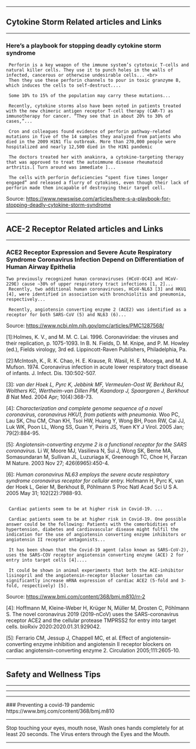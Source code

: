 ﻿




<hr>

## Cytokine Storm Related articles and Links

<hr>

### Here’s a playbook for stopping deadly cytokine storm syndrome
``` 
 Perforin is a key weapon of the immune system’s cytotoxic T-cells and natural killer cells. They use it to punch holes in the walls of infected, cancerous or otherwise undesirable cells... <br>
 Then they use these perforin channels to pour in toxic granzyme B, which induces the cells to self-destruct....

 Some 10% to 15% of the population may carry these mutations...

 Recently, cytokine storms also have been noted in patients treated with the new chimeric antigen receptor T-cell therapy (CAR-T) as immunotherapy for cancer. “They see that in about 20% to 30% of cases,”...

 Cron and colleagues found evidence of perforin pathway-related mutations in five of the 14 samples they analyzed from patients who died in the 2009 H1N1 flu outbreak. More than 270,000 people were hospitalized and nearly 12,500 died in the H1N1 pandemic

 The doctors treated her with anakinra, a cytokine-targeting therapy that was approved to treat the autoimmune disease rheumatoid arthritis.[ Turn around was immediate ]...

 The cells with perforin deficiencies “spent five times longer engaged” and released a flurry of cytokines, even though their lack of perforin made them incapable of destroying their target cell. 

```

Source: https://www.newswise.com/articles/here-s-a-playbook-for-stopping-deadly-cytokine-storm-syndrome


<hr>

## ACE-2 Receptor Related articles and Links

<hr>


### ACE2 Receptor Expression and Severe Acute Respiratory Syndrome Coronavirus Infection Depend on Differentiation of Human Airway Epithelia
```
Two previously recognized human coronaviruses (HCoV-OC43 and HCoV-229E) cause ∼30% of upper respiratory tract infections [1, 2]...
 Recently, two additional human coronaviruses, HCoV-NL63 [3] and HKU1 [4], were identified in association with bronchiolitis and pneumonia, respectively...

 Recently, angiotensin converting enzyme 2 (ACE2) was identified as a receptor for both SARS-CoV (5) and NL63 (6)...
```
Source: https://www.ncbi.nlm.nih.gov/pmc/articles/PMC1287568/

[1]:Holmes, K. V., and M. M. C. Lai. 1996. Coronaviridae: the viruses and their replication, p. 1075-1093. In B. N. Fields, D. M. Knipe, and P. M. Howley (ed.), Fields virology, 3rd ed. Lippincott-Raven Publishers, Philadelphia, Pa.<br>

[2]:McIntosh, K., R. K. Chao, H. E. Krause, R. Wasil, H. E. Mocega, and M. A. Mufson. 1974. Coronavirus infection in acute lower respiratory tract disease of infants. J. Infect. Dis. 130:502-507.<br>

[3]: _van der Hoek L, Pyrc K, Jebbink MF, Vermeulen-Oost W, Berkhout RJ, Wolthers KC, Wertheim-van Dillen PM, Kaandorp J, Spaargaren J, Berkhout B_
Nat Med. 2004 Apr; 10(4):368-73.

[4]: _Characterization and complete genome sequence of a novel coronavirus, coronavirus HKU1, from patients with pneumonia._
Woo PC, Lau SK, Chu CM, Chan KH, Tsoi HW, Huang Y, Wong BH, Poon RW, Cai JJ, Luk WK, Poon LL, Wong SS, Guan Y, Peiris JS, Yuen KY
J Virol. 2005 Jan; 79(2):884-95.

[5]: _Angiotensin-converting enzyme 2 is a functional receptor for the SARS coronavirus._
Li W, Moore MJ, Vasilieva N, Sui J, Wong SK, Berne MA, Somasundaran M, Sullivan JL, Luzuriaga K, Greenough TC, Choe H, Farzan M
Nature. 2003 Nov 27; 426(6965):450-4.

[6]: _Human coronavirus NL63 employs the severe acute respiratory syndrome coronavirus receptor for cellular entry._
Hofmann H, Pyrc K, van der Hoek L, Geier M, Berkhout B, Pöhlmann S
Proc Natl Acad Sci U S A. 2005 May 31; 102(22):7988-93.






```

 Cardiac patients seem to be at higher risk in Covid-19. ...

 Cardiac patients seem to be at higher risk in Covid-19. One possible answer could be the following: Patients with the comorbidities of hypertension, diabetes and cardiovascular disease might fulfil the indication for the use of angiotensin converting enzyme inhibitors or angiotensin II receptor antagonists...

 It has been shown that the Covid-19 agent (also known as SARS-CoV-2), uses the SARS-COV receptor angiotensin converting enzyme (ACE) 2 for entry into target cells [4]....

 It could be shown in animal experiments that both the ACE-inhibitor lisinopril and the angiotensin-receptor blocker losartan can significantly increase mRNA expression of cardiac ACE2 (5-fold and 3-fold, respectively) [5]. 

```
Source: https://www.bmj.com/content/368/bmj.m810/rr-2

[4]: Hoffmann M, Kleine-Weber H, Krüger N, Müller M, Drosten C, Pöhlmann S. The novel coronavirus 2019 (2019-nCoV) uses the SARS-coronavirus receptor ACE2 and the cellular protease TMPRSS2 for entry into target cells. bioRxiv 2020:2020.01.31.929042. <br>

[5]: Ferrario CM, Jessup J, Chappell MC, et al. Effect of angiotensin-converting enzyme inhibition and angiotensin II receptor blockers on cardiac angiotensin-converting enzyme 2. Circulation 2005;111:2605-10. <br>







<hr> 

## Safety and Wellness Tips

<hr>

<hr>

<hr>
### Preventing a covid-19 pandemic
https://www.bmj.com/content/368/bmj.m810
<hr>
 Stop touching your eyes, mouth nose, Wash ones hands completely for at least 20 seconds. The Virus enters through the Eyes and the Mouth. 
<hr>
